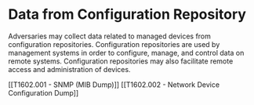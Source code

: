 # Data from Configuration Repository

Adversaries may collect data related to managed devices from configuration repositories. Configuration repositories are used by management systems in order to configure, manage, and control data on remote systems. Configuration repositories may also facilitate remote access and administration of devices.

[[T1602.001 - SNMP (MIB Dump)]]
[[T1602.002 - Network Device Configuration Dump]]